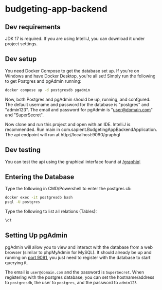# budgeting-app-backend

## Dev requirements
JDK 17 is required. If you are using IntelliJ, you can download it under project settings.

## Dev setup

You need Docker Compose to get the database set up. If you're on Windows and have Docker Desktop, you're all set! Simply run the following to get Postgres and pgAdmin running:

```sh
docker compose up -d postgresdb pgadmin
```

Now, both Postgres and pgAdmin should be up, running, and confgured. The default username and password for the database is "postgres" and "admin123". The email and password for pgAdmin is "user@domain.com" and "SuperSecret".

Now clone and run this project and open with an IDE. IntelliJ is recommended.
Run main in com.sapient.BudgetingAppBackendApplication. The api endpoint will run at http://localhost:9090/graphql

## Dev testing
You can test the api using the graphical interface found at [/graphiql](http://localhost:9090/graphiql?path=/graphql)

## Entering the Database

Type the following in CMD/Powershell to enter the postgres cli:

```bash
docker exec -it postgresdb bash
psql -U postgres
```

Type the following to list all relations (Tables):

```sh
\dt
```
## Setting Up pgAdmin

pgAdmin will allow you to view and interact with the database from a web browser (similar to phpMyAdmin for MySQL). It should already be up and running on [port 9091](http://localhost:9091), you just need to register with the database to start querying it.

The email is `user@domain.com` and the password is `SuperSecret`. When registering with the postgres database, you can set the hostname/address to `postgresdb`, the user to `postgres`, and the password to `admin123`

